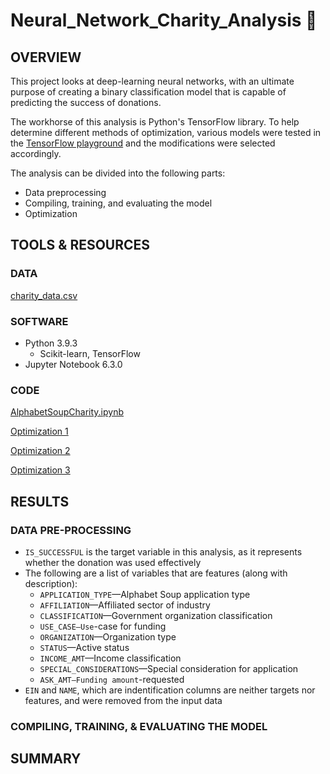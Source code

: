 # Neural_Network_Charity_Analysis 🧠

## OVERVIEW

This project looks at deep-learning neural networks, with an ultimate purpose of creating a binary classification model that is capable of predicting the success of donations. 

The workhorse of this analysis is Python's TensorFlow library. To help determine different methods of optimization, various models were tested in the [TensorFlow playground](https://playground.tensorflow.org) and the modifications were selected accordingly.

The analysis can be divided into the following parts:

* Data preprocessing 
* Compiling, training, and evaluating the model
* Optimization


## TOOLS & RESOURCES

### DATA

[charity_data.csv](https://github.com/farwaali08/Neural_Network_Charity_Analysis/blob/1624af9a41c1ddec87eced9033fc9d438cb2ed4d/Data/charity_data.csv)

### SOFTWARE

* Python 3.9.3
  * Scikit-learn, TensorFlow 
* Jupyter Notebook 6.3.0

### CODE

[AlphabetSoupCharity.ipynb](https://github.com/farwaali08/Neural_Network_Charity_Analysis/blob/69088162da47d789555afcca2e79e8ee77a853fe/Notebooks/AlphabetSoupCharity.ipynb)

[Optimization 1](https://github.com/farwaali08/Neural_Network_Charity_Analysis/blob/69088162da47d789555afcca2e79e8ee77a853fe/Notebooks/AlphabetSoupCharity_Optimzation1.ipynb)

[Optimization 2](https://github.com/farwaali08/Neural_Network_Charity_Analysis/blob/69088162da47d789555afcca2e79e8ee77a853fe/Notebooks/AlphabetSoupCharity_Optimzation2.ipynb)

[Optimization 3](https://github.com/farwaali08/Neural_Network_Charity_Analysis/blob/69088162da47d789555afcca2e79e8ee77a853fe/Notebooks/AlphabetSoupCharity_Optimzation3.ipynb)

## RESULTS

### DATA PRE-PROCESSING

* `IS_SUCCESSFUL` is the target variable in this analysis, as it represents whether the donation was used effectively
* The following are a list of variables that are features (along with description):
  * `APPLICATION_TYPE`—Alphabet Soup application type
  * `AFFILIATION`—Affiliated sector of industry
  * `CLASSIFICATION`—Government organization classification
  * `USE_CASE—Use`-case for funding
  * `ORGANIZATION`—Organization type
  * `STATUS`—Active status
  * `INCOME_AMT`—Income classification
  * `SPECIAL_CONSIDERATIONS`—Special consideration for application
  * `ASK_AMT—Funding amount`-requested
* `EIN` and `NAME`, which are indentification columns are neither targets nor features, and were removed from the input data

### COMPILING, TRAINING, & EVALUATING THE MODEL


## SUMMARY
